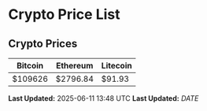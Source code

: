 # Crypto Price List

## Crypto Prices
| Bitcoin | Ethereum | Litecoin |
| ------- | -------- | -------- |
| $109626 | $2796.84 | $91.93 |
**Last Updated:** 2025-06-11 13:48 UTC
**Last Updated:** $DATE$

